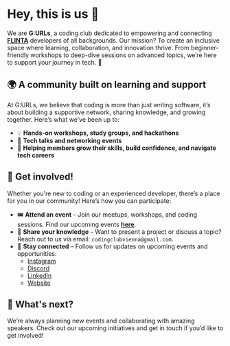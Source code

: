 # Hey, this is us 🤗  

We are **G:URLs**, a coding club dedicated to empowering and connecting **[FLINTA](https://en.wikipedia.org/wiki/FLINTA*)** developers of all backgrounds. Our mission? To create an inclusive space where learning, collaboration, and innovation thrive. From beginner-friendly workshops to deep-dive sessions on advanced topics, we’re here to support your journey in tech. 🚀  

## 🌍 A community built on learning and support  
At G:URLs, we believe that coding is more than just writing software, it’s about building a supportive network, sharing knowledge, and growing together. Here’s what we’ve been up to:  

- 💡 **Hands-on workshops, study groups, and hackathons**  
- 📢 **Tech talks and networking events**  
- 🌱 **Helping members grow their skills, build confidence, and navigate tech careers**

## 🔧 Get involved!  
Whether you're new to coding or an experienced developer, there’s a place for you in our community! Here’s how you can participate:  

- 🎟 **Attend an event** – Join our meetups, workshops, and coding sessions. Find our upcoming events **[here](https://lu.ma/gurlscodingclub)**.  
- 🎤 **Share your knowledge** – Want to present a project or discuss a topic? Reach out to us via email: `codingclubvienna@gmail.com`.  
- 📢 **Stay connected** – Follow us for updates on upcoming events and opportunities:  
  - [Instagram](https://www.instagram.com/gurlscodingclubvienna/)  
  - [Discord](https://discord.gg/MNe4vxCJ)  
  - [LinkedIn](https://www.linkedin.com/company/gurls-coding-club)
  - [Website](https://codingclubvienna.wixsite.com/g-url-s-coding-club) 

## 💜 What's next?  
We’re always planning new events and collaborating with amazing speakers. Check out our upcoming initiatives and get in touch if you’d like to get involved!  
